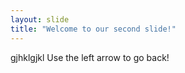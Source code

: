 ```yaml
---
layout: slide
title: "Welcome to our second slide!"
---
```

gjhklgjkl
Use the left arrow to go back!
